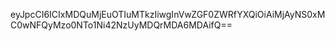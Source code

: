 eyJpcCI6ICIxMDQuMjEuOTIuMTkzIiwgInVwZGF0ZWRfYXQiOiAiMjAyNS0xMC0wNFQyMzo0NTo1Ni42NzUyMDQrMDA6MDAifQ==